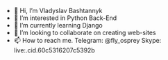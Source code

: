 - 👋 Hi, I’m Vladyslav Bashtannyk
- 👀 I’m interested in Python Back-End 
- 🌱 I’m currently learning Django
- 💞️ I’m looking to collaborate on creating web-sites
- 📫 How to reach me. Telegram: @fly_osprey Skype: live:.cid.60c5316207c5392b
